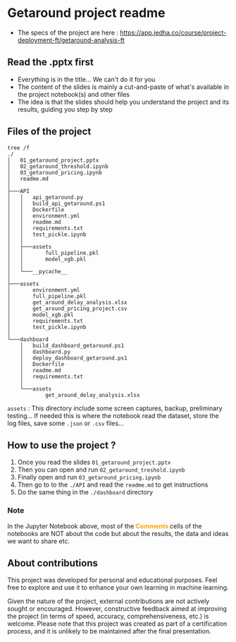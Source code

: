 # Getaround project readme

* The specs of the project are here : https://app.jedha.co/course/project-deployment-ft/getaround-analysis-ft


## Read the .pptx first
* Everything is in the title... We can't do it for you
* The content of the slides is mainly a cut-and-paste of what's available in the project notebook(s) and other files
* The idea is that the slides should help you understand the project and its results, guiding you step by step


## Files of the project

```
tree /f
./
│   01_getaround_project.pptx
│   02_getaround_threshold.ipynb
│   03_getaround_pricing.ipynb
│   readme.md
│   
├───API
│   │   api_getaround.py
│   │   build_api_getaround.ps1
│   │   Dockerfile
│   │   environment.yml
│   │   readme.md
│   │   requirements.txt
│   │   test_pickle.ipynb
│   │   
│   ├───assets
│   │       full_pipeline.pkl
│   │       model_xgb.pkl
│   │
│   └───__pycache__
│
├───assets
│       environment.yml
│       full_pipeline.pkl
│       get_around_delay_analysis.xlsx
│       get_around_pricing_project.csv
│       model_xgb.pkl
│       requirements.txt
│       test_pickle.ipynb
│
└───dashboard
    │   build_dashboard_getaround.ps1
    │   dashboard.py
    │   deploy_dashboard_getaround.ps1
    │   Dockerfile
    │   readme.md
    │   requirements.txt
    │
    └───assets
            get_around_delay_analysis.xlsx
```


``assets`` : This directory include some screen captures, backup, preliminary testing... If needed this is where the notebook read the dataset, store the log files, save some ``.json`` or ``.csv`` files...


## How to use the project ?
1. Once you read the slides `01_getaround_project.pptx`
1. Then you can open and run `02_getaround_treshold.ipynb`
1. Finally open and run `03_getaround_pricing.ipynb`
1. Then go to to the ``./API`` and read the ``readme.md`` to get instructions
1. Do the same thing in the `./dashboard` directory

### Note
In the Jupyter Notebook above, most of the <span style="color:orange"><b>Comments </b></span> cells of the notebooks are NOT about the code but about the results, the data and ideas we want to share etc.


## About contributions
This project was developed for personal and educational purposes. Feel free to explore and use it to enhance your own learning in machine learning.

Given the nature of the project, external contributions are not actively sought or encouraged. However, constructive feedback aimed at improving the project (in terms of speed, accuracy, comprehensiveness, etc.) is welcome. Please note that this project was created as part of a certification process, and it is unlikely to be maintained after the final presentation.

